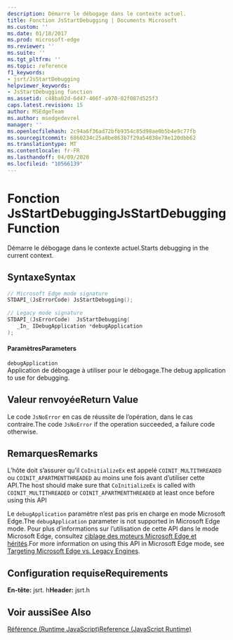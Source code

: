 ```yaml
---
description: Démarre le débogage dans le contexte actuel.
title: Fonction JsStartDebugging | Documents Microsoft
ms.custom: ''
ms.date: 01/18/2017
ms.prod: microsoft-edge
ms.reviewer: ''
ms.suite: ''
ms.tgt_pltfrm: ''
ms.topic: reference
f1_keywords:
- jsrt/JsStartDebugging
helpviewer_keywords:
- JsStartDebugging function
ms.assetid: c48ba02d-6d47-466f-a970-02f087d525f3
caps.latest.revision: 15
author: MSEdgeTeam
ms.author: msedgedevrel
manager: ''
ms.openlocfilehash: 2c94a6f36ad72bfb9354c85d98ae0b5b4e9c77fb
ms.sourcegitcommit: 6860234c25a8be863b7f29a54838e78e120dbb62
ms.translationtype: MT
ms.contentlocale: fr-FR
ms.lasthandoff: 04/09/2020
ms.locfileid: "10566139"
---
```

# <span data-ttu-id="0f6c8-103">Fonction JsStartDebugging</span><span class="sxs-lookup"><span data-stu-id="0f6c8-103">JsStartDebugging Function</span></span>
<span data-ttu-id="0f6c8-104">Démarre le débogage dans le contexte actuel.</span><span class="sxs-lookup"><span data-stu-id="0f6c8-104">Starts debugging in the current context.</span></span>  
  
## <span data-ttu-id="0f6c8-105">Syntaxe</span><span class="sxs-lookup"><span data-stu-id="0f6c8-105">Syntax</span></span>  
  
```cpp  
// Microsoft Edge mode signature  
STDAPI_(JsErrorCode) JsStartDebugging();  
  
// Legacy mode signature  
STDAPI_(JsErrorCode)  JsStartDebugging(  
   _In_ IDebugApplication *debugApplication  
);  
```  
  
#### <span data-ttu-id="0f6c8-106">Paramètres</span><span class="sxs-lookup"><span data-stu-id="0f6c8-106">Parameters</span></span>  
 `debugApplication`  
 <span data-ttu-id="0f6c8-107">Application de débogage à utiliser pour le débogage.</span><span class="sxs-lookup"><span data-stu-id="0f6c8-107">The debug application to use for debugging.</span></span>  
  
## <span data-ttu-id="0f6c8-108">Valeur renvoyée</span><span class="sxs-lookup"><span data-stu-id="0f6c8-108">Return Value</span></span>  
 <span data-ttu-id="0f6c8-109">Le code `JsNoError` en cas de réussite de l’opération, dans le cas contraire.</span><span class="sxs-lookup"><span data-stu-id="0f6c8-109">The code `JsNoError` if the operation succeeded, a failure code otherwise.</span></span>  
  
## <span data-ttu-id="0f6c8-110">Remarques</span><span class="sxs-lookup"><span data-stu-id="0f6c8-110">Remarks</span></span>  
 <span data-ttu-id="0f6c8-111">L’hôte doit s’assurer qu’il `CoInitializeEx` est appelé `COINIT_MULTITHREADED` ou `COINIT_APARTMENTTHREADED` au moins une fois avant d’utiliser cette API.</span><span class="sxs-lookup"><span data-stu-id="0f6c8-111">The host should make sure that `CoInitializeEx` is called with `COINIT_MULTITHREADED` or `COINIT_APARTMENTTHREADED` at least once before using this API</span></span>  
  
 <span data-ttu-id="0f6c8-112">Le `debugApplication` paramètre n’est pas pris en charge en mode Microsoft Edge.</span><span class="sxs-lookup"><span data-stu-id="0f6c8-112">The `debugApplication` parameter is not supported in Microsoft Edge mode.</span></span> <span data-ttu-id="0f6c8-113">Pour plus d’informations sur l’utilisation de cette API dans le mode Microsoft Edge, consultez [ciblage des moteurs Microsoft Edge et hérités](../chakra-hosting/targeting-edge-vs-legacy-engines-in-jsrt-apis.md).</span><span class="sxs-lookup"><span data-stu-id="0f6c8-113">For more information on using this API in Microsoft Edge mode, see [Targeting Microsoft Edge vs. Legacy Engines](../chakra-hosting/targeting-edge-vs-legacy-engines-in-jsrt-apis.md).</span></span>  
  
## <span data-ttu-id="0f6c8-114">Configuration requise</span><span class="sxs-lookup"><span data-stu-id="0f6c8-114">Requirements</span></span>  
 <span data-ttu-id="0f6c8-115">**En-tête:** jsrt. h</span><span class="sxs-lookup"><span data-stu-id="0f6c8-115">**Header:** jsrt.h</span></span>  
  
## <span data-ttu-id="0f6c8-116">Voir aussi</span><span class="sxs-lookup"><span data-stu-id="0f6c8-116">See Also</span></span>  
 [<span data-ttu-id="0f6c8-117">Référence (Runtime JavaScript)</span><span class="sxs-lookup"><span data-stu-id="0f6c8-117">Reference (JavaScript Runtime)</span></span>](../chakra-hosting/reference-javascript-runtime.md)